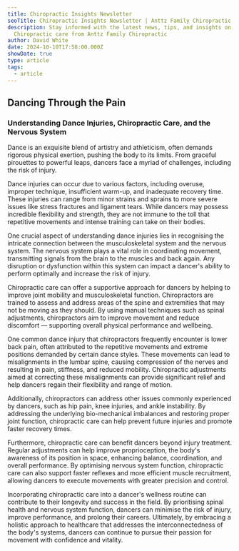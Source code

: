 ```yaml
---
title: Chiropractic Insights Newsletter
seoTitle: Chiropractic Insights Newsletter | Anttz Family Chiropractic
description: Stay informed with the latest news, tips, and insights on
  Chiropractic care from Anttz Family Chiropractic
author: David White
date: 2024-10-10T17:58:00.000Z
showDate: true
type: article
tags:
  - article
---
```

## Dancing Through the Pain

### Understanding Dance Injuries, Chiropractic Care, and the Nervous System

Dance is an exquisite blend of artistry and athleticism, often demands rigorous physical exertion, pushing the body to its limits. From graceful pirouettes to powerful leaps, dancers face a myriad of challenges, including the risk of injury.

Dance injuries can occur due to various factors, including overuse, improper technique, insufficient warm-up, and inadequate recovery time. These injuries can range from minor strains and sprains to more severe issues like stress fractures and ligament tears. While dancers may possess incredible flexibility and strength, they are not immune to the toll that repetitive movements and intense training can take on their bodies.

One crucial aspect of understanding dance injuries lies in recognising the intricate connection between the musculoskeletal system and the nervous system. The nervous system plays a vital role in coordinating movement, transmitting signals from the brain to the muscles and back again. Any disruption or dysfunction within this system can impact a dancer's ability to perform optimally and increase the risk of injury.

Chiropractic care can offer a supportive approach for dancers by helping to improve joint mobility and musculoskeletal function. Chiropractors are trained to assess and address areas of the spine and extremities that may not be moving as they should. By using manual techniques such as spinal adjustments, chiropractors aim to improve movement and reduce discomfort — supporting overall physical performance and wellbeing.

One common dance injury that chiropractors frequently encounter is lower back pain, often attributed to the repetitive movements and extreme positions demanded by certain dance styles. These movements can lead to misalignments in the lumbar spine, causing compression of the nerves and resulting in pain, stiffness, and reduced mobility. Chiropractic adjustments aimed at correcting these misalignments can provide significant relief and help dancers regain their flexibility and range of motion.

Additionally, chiropractors can address other issues commonly experienced by dancers, such as hip pain, knee injuries, and ankle instability. By addressing the underlying bio-mechanical imbalances and restoring proper joint function, chiropractic care can help prevent future injuries and promote faster recovery times.

Furthermore, chiropractic care can benefit dancers beyond injury treatment. Regular adjustments can help improve proprioception, the body's awareness of its position in space, enhancing balance, coordination, and overall performance. By optimising nervous system function, chiropractic care can also support faster reflexes and more efficient muscle recruitment, allowing dancers to execute movements with greater precision and control.

Incorporating chiropractic care into a dancer's wellness routine can contribute to their longevity and success in the field. By prioritising spinal health and nervous system function, dancers can minimise the risk of injury, improve performance, and prolong their careers. Ultimately, by embracing a holistic approach to healthcare that addresses the interconnectedness of the body's systems, dancers can continue to pursue their passion for movement with confidence and vitality.
